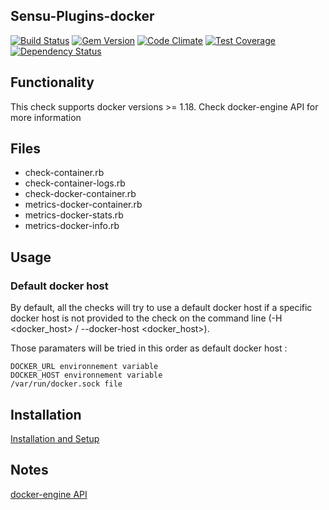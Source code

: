 ## Sensu-Plugins-docker

[![Build Status](https://travis-ci.org/occamsRZR/sensu-plugins-docker.svg?branch=master)](https://travis-ci.org/occamsRZR/sensu-plugins-docker)
[![Gem Version](https://badge.fury.io/rb/sensu-plugins-docker.svg)](http://badge.fury.io/rb/sensu-plugins-docker)
[![Code Climate](https://codeclimate.com/github/sensu-plugins/sensu-plugins-docker/badges/gpa.svg)](https://codeclimate.com/github/sensu-plugins/sensu-plugins-docker)
[![Test Coverage](https://codeclimate.com/github/sensu-plugins/sensu-plugins-docker/badges/coverage.svg)](https://codeclimate.com/github/sensu-plugins/sensu-plugins-docker)
[![Dependency Status](https://gemnasium.com/sensu-plugins/sensu-plugins-docker.svg)](https://gemnasium.com/sensu-plugins/sensu-plugins-docker)

## Functionality
This check supports docker versions >= 1.18. Check docker-engine API for more information  

## Files
 * check-container.rb
 * check-container-logs.rb
 * check-docker-container.rb
 * metrics-docker-container.rb
 * metrics-docker-stats.rb
 * metrics-docker-info.rb

## Usage

### Default docker host
By default, all the checks will try to use a default docker host if a specific docker host is not provided to the check on the command line (-H <docker_host> / --docker-host <docker_host>).

Those paramaters will be tried in this order as default docker host :

    DOCKER_URL environnement variable
    DOCKER_HOST environnement variable
    /var/run/docker.sock file

## Installation

[Installation and Setup](http://sensu-plugins.io/docs/installation_instructions.html)

## Notes
[docker-engine API](https://docs.docker.com/engine/api/v1.29/#section/Versioning)
